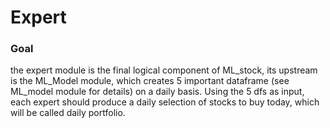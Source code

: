 
# Expert

### Goal
the expert module is the final logical component of ML_stock, its upstream is the ML_Model module, which creates 5 important dataframe (see ML_model module for details) on a daily basis. Using the 5 dfs as input, each expert should produce a daily selection of stocks to buy today, which will be called daily portfolio. 



